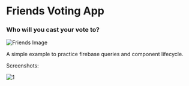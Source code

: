 # Friends Voting App

### Who will you cast your vote to?

![Friends Image](https://www.abc.net.au/cm/lb/10993750/data/friends-gif-data.gif)

A simple example to practice firebase queries and component lifecycle.

Screenshots:

![1](https://user-images.githubusercontent.com/17800800/155848582-6b5693fd-8f9f-48af-9c34-8c8f0f7953ea.png)
